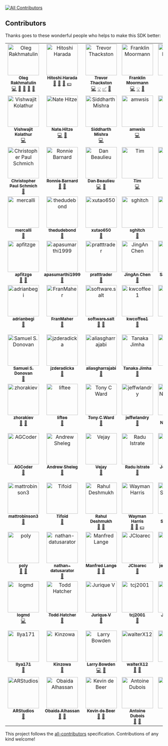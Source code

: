 <!-- ALL-CONTRIBUTORS-BADGE:START - Do not remove or modify this section -->
[![All Contributors](https://img.shields.io/badge/all_contributors-98-orange.svg?style=flat-square)](#contributors-)
<!-- ALL-CONTRIBUTORS-BADGE:END -->

## Contributors

Thanks goes to these wonderful people who helps to make this SDK better:

<!-- ALL-CONTRIBUTORS-LIST:START - Do not remove or modify this section -->
<!-- prettier-ignore-start -->
<!-- markdownlint-disable -->
<table>
  <tbody>
    <tr>
      <td align="center" valign="top" width="14.28%"><a href="https://github.com/OlegRa"><img src="https://avatars.githubusercontent.com/u/4800940?v=4?s=100" width="100px;" alt="Oleg Rakhmatulin"/><br /><sub><b>Oleg Rakhmatulin</b></sub></a><br /><a href="https://github.com/OlegRa/Alpaca.Markets/commits?author=OlegRa" title="Code">💻</a> <a href="#ideas-OlegRa" title="Ideas, Planning, & Feedback">🤔</a> <a href="#maintenance-OlegRa" title="Maintenance">🚧</a> <a href="#question-OlegRa" title="Answering Questions">💬</a> <a href="https://github.com/OlegRa/Alpaca.Markets/pulls?q=is%3Apr+reviewed-by%3AOlegRa" title="Reviewed Pull Requests">👀</a></td>
      <td align="center" valign="top" width="14.28%"><a href="https://github.com/umitanuki"><img src="https://avatars.githubusercontent.com/u/33334?v=4?s=100" width="100px;" alt="Hitoshi Harada"/><br /><sub><b>Hitoshi Harada</b></sub></a><br /><a href="https://github.com/OlegRa/Alpaca.Markets/issues?q=author%3Aumitanuki" title="Bug reports">🐛</a> <a href="#ideas-umitanuki" title="Ideas, Planning, & Feedback">🤔</a> <a href="#business-umitanuki" title="Business development">💼</a> <a href="#financial-umitanuki" title="Financial">💵</a></td>
      <td align="center" valign="top" width="14.28%"><a href="https://github.com/ttt733"><img src="https://avatars.githubusercontent.com/u/6812582?v=4?s=100" width="100px;" alt="Trevor Thackston"/><br /><sub><b>Trevor Thackston</b></sub></a><br /><a href="https://github.com/OlegRa/Alpaca.Markets/commits?author=ttt733" title="Code">💻</a> <a href="#example-ttt733" title="Examples">💡</a> <a href="#tutorial-ttt733" title="Tutorials">✅</a> <a href="https://github.com/OlegRa/Alpaca.Markets/issues?q=author%3Attt733" title="Bug reports">🐛</a></td>
      <td align="center" valign="top" width="14.28%"><a href="https://github.com/ooples/OoplesFinance.StockIndicators"><img src="https://avatars.githubusercontent.com/u/3075685?v=4?s=100" width="100px;" alt="Franklin Moormann"/><br /><sub><b>Franklin Moormann</b></sub></a><br /><a href="https://github.com/OlegRa/Alpaca.Markets/commits?author=ooples" title="Code">💻</a> <a href="#example-ooples" title="Examples">💡</a> <a href="https://github.com/OlegRa/Alpaca.Markets/issues?q=author%3Aooples" title="Bug reports">🐛</a></td>
      <td align="center" valign="top" width="14.28%"><a href="https://github.com/ElektroMech"><img src="https://avatars.githubusercontent.com/u/10456459?v=4?s=100" width="100px;" alt="Mikhail Prokaziuk"/><br /><sub><b>Mikhail Prokaziuk</b></sub></a><br /><a href="https://github.com/OlegRa/Alpaca.Markets/commits?author=ElektroMech" title="Code">💻</a></td>
      <td align="center" valign="top" width="14.28%"><a href="https://github.com/biyimaks"><img src="https://avatars.githubusercontent.com/u/382250?v=4?s=100" width="100px;" alt="Biyi Makinde"/><br /><sub><b>Biyi Makinde</b></sub></a><br /><a href="https://github.com/OlegRa/Alpaca.Markets/commits?author=biyimaks" title="Code">💻</a> <a href="https://github.com/OlegRa/Alpaca.Markets/issues?q=author%3Abiyimaks" title="Bug reports">🐛</a></td>
      <td align="center" valign="top" width="14.28%"><a href="https://www.gjtorikian.com/"><img src="https://avatars.githubusercontent.com/u/64050?v=4?s=100" width="100px;" alt="Garen Torikian"/><br /><sub><b>Garen Torikian</b></sub></a><br /><a href="https://github.com/OlegRa/Alpaca.Markets/commits?author=gjtorikian" title="Code">💻</a></td>
    </tr>
    <tr>
      <td align="center" valign="top" width="14.28%"><a href="https://github.com/ajit-kolathur"><img src="https://avatars.githubusercontent.com/u/1821869?v=4?s=100" width="100px;" alt="Vishwajit Kolathur"/><br /><sub><b>Vishwajit Kolathur</b></sub></a><br /><a href="https://github.com/OlegRa/Alpaca.Markets/commits?author=ajit-kolathur" title="Code">💻</a></td>
      <td align="center" valign="top" width="14.28%"><a href="http://nhitze.com"><img src="https://avatars.githubusercontent.com/u/3506334?v=4?s=100" width="100px;" alt="Nate Hitze"/><br /><sub><b>Nate Hitze</b></sub></a><br /><a href="https://github.com/OlegRa/Alpaca.Markets/commits?author=natehitze" title="Code">💻</a> <a href="https://github.com/OlegRa/Alpaca.Markets/commits?author=natehitze" title="Documentation">📖</a></td>
      <td align="center" valign="top" width="14.28%"><a href="https://hard-coder05.github.io/"><img src="https://avatars.githubusercontent.com/u/54059881?v=4?s=100" width="100px;" alt="Siddharth Mishra"/><br /><sub><b>Siddharth Mishra</b></sub></a><br /><a href="https://github.com/OlegRa/Alpaca.Markets/commits?author=Hard-Coder05" title="Code">💻</a></td>
      <td align="center" valign="top" width="14.28%"><a href="https://github.com/amwsis"><img src="https://avatars.githubusercontent.com/u/56340509?v=4?s=100" width="100px;" alt="amwsis"/><br /><sub><b>amwsis</b></sub></a><br /><a href="https://github.com/OlegRa/Alpaca.Markets/commits?author=amwsis" title="Code">💻</a></td>
      <td align="center" valign="top" width="14.28%"><a href="https://github.com/Dav-id"><img src="https://avatars.githubusercontent.com/u/172320?v=4?s=100" width="100px;" alt="Dav-id"/><br /><sub><b>Dav-id</b></sub></a><br /><a href="https://github.com/OlegRa/Alpaca.Markets/commits?author=Dav-id" title="Documentation">📖</a></td>
      <td align="center" valign="top" width="14.28%"><a href="https://github.com/shlomikushchi"><img src="https://avatars.githubusercontent.com/u/7924802?v=4?s=100" width="100px;" alt="Shlomi Kushchi"/><br /><sub><b>Shlomi Kushchi</b></sub></a><br /><a href="https://github.com/OlegRa/Alpaca.Markets/commits?author=shlomikushchi" title="Documentation">📖</a> <a href="#ideas-shlomikushchi" title="Ideas, Planning, & Feedback">🤔</a></td>
      <td align="center" valign="top" width="14.28%"><a href="https://github.com/PrometheusUno"><img src="https://avatars.githubusercontent.com/u/3609585?v=4?s=100" width="100px;" alt="PrometheusUno"/><br /><sub><b>PrometheusUno</b></sub></a><br /><a href="https://github.com/OlegRa/Alpaca.Markets/commits?author=PrometheusUno" title="Documentation">📖</a></td>
    </tr>
    <tr>
      <td align="center" valign="top" width="14.28%"><a href="http://stackoverflow.com/users/332960/chris-schmich"><img src="https://avatars.githubusercontent.com/u/1562839?v=4?s=100" width="100px;" alt="Christopher Paul Schmich"/><br /><sub><b>Christopher Paul Schmich</b></sub></a><br /><a href="https://github.com/OlegRa/Alpaca.Markets/commits?author=schmich" title="Documentation">📖</a></td>
      <td align="center" valign="top" width="14.28%"><a href="http://www.ronniebarnard.com"><img src="https://avatars.githubusercontent.com/u/6628234?v=4?s=100" width="100px;" alt="Ronnie Barnard"/><br /><sub><b>Ronnie Barnard</b></sub></a><br /><a href="https://github.com/OlegRa/Alpaca.Markets/commits?author=Ronmenator" title="Documentation">📖</a> <a href="https://github.com/OlegRa/Alpaca.Markets/issues?q=author%3ARonmenator" title="Bug reports">🐛</a></td>
      <td align="center" valign="top" width="14.28%"><a href="http://app.xtrades.net"><img src="https://avatars.githubusercontent.com/u/9411281?v=4?s=100" width="100px;" alt="Dan Beaulieu"/><br /><sub><b>Dan Beaulieu</b></sub></a><br /><a href="https://github.com/OlegRa/Alpaca.Markets/commits?author=codebeaulieu" title="Code">💻</a> <a href="https://github.com/OlegRa/Alpaca.Markets/issues?q=author%3Acodebeaulieu" title="Bug reports">🐛</a></td>
      <td align="center" valign="top" width="14.28%"><a href="https://github.com/Xallen79"><img src="https://avatars.githubusercontent.com/u/7258467?v=4?s=100" width="100px;" alt="Tim"/><br /><sub><b>Tim</b></sub></a><br /><a href="https://github.com/OlegRa/Alpaca.Markets/commits?author=Xallen79" title="Code">💻</a></td>
      <td align="center" valign="top" width="14.28%"><a href="https://github.com/jcjurevis"><img src="https://avatars.githubusercontent.com/u/34969570?v=4?s=100" width="100px;" alt="jcjurevis"/><br /><sub><b>jcjurevis</b></sub></a><br /><a href="https://github.com/OlegRa/Alpaca.Markets/commits?author=jcjurevis" title="Code">💻</a> <a href="https://github.com/OlegRa/Alpaca.Markets/issues?q=author%3Ajcjurevis" title="Bug reports">🐛</a> <a href="#ideas-jcjurevis" title="Ideas, Planning, & Feedback">🤔</a></td>
      <td align="center" valign="top" width="14.28%"><a href="http://bitministry.com"><img src="https://avatars.githubusercontent.com/u/1719076?v=4?s=100" width="100px;" alt="Andrew Rebane"/><br /><sub><b>Andrew Rebane</b></sub></a><br /><a href="https://github.com/OlegRa/Alpaca.Markets/commits?author=koolinoor" title="Code">💻</a> <a href="https://github.com/OlegRa/Alpaca.Markets/issues?q=author%3Akoolinoor" title="Bug reports">🐛</a></td>
      <td align="center" valign="top" width="14.28%"><a href="https://github.com/smartchris84"><img src="https://avatars.githubusercontent.com/u/34967174?v=4?s=100" width="100px;" alt="smartchris84"/><br /><sub><b>smartchris84</b></sub></a><br /><a href="https://github.com/OlegRa/Alpaca.Markets/issues?q=author%3Asmartchris84" title="Bug reports">🐛</a></td>
    </tr>
    <tr>
      <td align="center" valign="top" width="14.28%"><a href="https://github.com/mercalli"><img src="https://avatars.githubusercontent.com/u/30153135?v=4?s=100" width="100px;" alt="mercalli"/><br /><sub><b>mercalli</b></sub></a><br /><a href="https://github.com/OlegRa/Alpaca.Markets/issues?q=author%3Amercalli" title="Bug reports">🐛</a></td>
      <td align="center" valign="top" width="14.28%"><a href="https://github.com/thedudebond"><img src="https://avatars.githubusercontent.com/u/49367928?v=4?s=100" width="100px;" alt="thedudebond"/><br /><sub><b>thedudebond</b></sub></a><br /><a href="https://github.com/OlegRa/Alpaca.Markets/issues?q=author%3Athedudebond" title="Bug reports">🐛</a></td>
      <td align="center" valign="top" width="14.28%"><a href="https://github.com/xutao650"><img src="https://avatars.githubusercontent.com/u/35321188?v=4?s=100" width="100px;" alt="xutao650"/><br /><sub><b>xutao650</b></sub></a><br /><a href="https://github.com/OlegRa/Alpaca.Markets/issues?q=author%3Axutao650" title="Bug reports">🐛</a></td>
      <td align="center" valign="top" width="14.28%"><a href="https://github.com/sghitch"><img src="https://avatars.githubusercontent.com/u/10263742?v=4?s=100" width="100px;" alt="sghitch"/><br /><sub><b>sghitch</b></sub></a><br /><a href="https://github.com/OlegRa/Alpaca.Markets/issues?q=author%3Asghitch" title="Bug reports">🐛</a></td>
      <td align="center" valign="top" width="14.28%"><a href="https://github.com/Wingspear"><img src="https://avatars.githubusercontent.com/u/27274272?v=4?s=100" width="100px;" alt="Ethan Soo"/><br /><sub><b>Ethan Soo</b></sub></a><br /><a href="https://github.com/OlegRa/Alpaca.Markets/issues?q=author%3AWingspear" title="Bug reports">🐛</a></td>
      <td align="center" valign="top" width="14.28%"><a href="https://github.com/jameswhollister"><img src="https://avatars.githubusercontent.com/u/3201623?v=4?s=100" width="100px;" alt="James Hollister"/><br /><sub><b>James Hollister</b></sub></a><br /><a href="https://github.com/OlegRa/Alpaca.Markets/issues?q=author%3Ajameswhollister" title="Bug reports">🐛</a></td>
      <td align="center" valign="top" width="14.28%"><a href="https://github.com/DragonMastery"><img src="https://avatars.githubusercontent.com/u/29132830?v=4?s=100" width="100px;" alt="Dragon Mastery"/><br /><sub><b>Dragon Mastery</b></sub></a><br /><a href="https://github.com/OlegRa/Alpaca.Markets/issues?q=author%3ADragonMastery" title="Bug reports">🐛</a></td>
    </tr>
    <tr>
      <td align="center" valign="top" width="14.28%"><a href="https://github.com/apfitzge"><img src="https://avatars.githubusercontent.com/u/13732359?v=4?s=100" width="100px;" alt="apfitzge"/><br /><sub><b>apfitzge</b></sub></a><br /><a href="https://github.com/OlegRa/Alpaca.Markets/issues?q=author%3Aapfitzge" title="Bug reports">🐛</a> <a href="#ideas-apfitzge" title="Ideas, Planning, & Feedback">🤔</a></td>
      <td align="center" valign="top" width="14.28%"><a href="https://github.com/apasumarthi1999"><img src="https://avatars.githubusercontent.com/u/37272319?v=4?s=100" width="100px;" alt="apasumarthi1999"/><br /><sub><b>apasumarthi1999</b></sub></a><br /><a href="https://github.com/OlegRa/Alpaca.Markets/issues?q=author%3Aapasumarthi1999" title="Bug reports">🐛</a></td>
      <td align="center" valign="top" width="14.28%"><a href="https://github.com/pratttrader"><img src="https://avatars.githubusercontent.com/u/57643797?v=4?s=100" width="100px;" alt="pratttrader"/><br /><sub><b>pratttrader</b></sub></a><br /><a href="https://github.com/OlegRa/Alpaca.Markets/issues?q=author%3Apratttrader" title="Bug reports">🐛</a></td>
      <td align="center" valign="top" width="14.28%"><a href="https://github.com/tclzcja"><img src="https://avatars.githubusercontent.com/u/20711476?v=4?s=100" width="100px;" alt="JingAn Chen"/><br /><sub><b>JingAn Chen</b></sub></a><br /><a href="https://github.com/OlegRa/Alpaca.Markets/issues?q=author%3Atclzcja" title="Bug reports">🐛</a></td>
      <td align="center" valign="top" width="14.28%"><a href="https://github.com/SavageShade"><img src="https://avatars.githubusercontent.com/u/19216280?v=4?s=100" width="100px;" alt="SavageShade"/><br /><sub><b>SavageShade</b></sub></a><br /><a href="https://github.com/OlegRa/Alpaca.Markets/issues?q=author%3ASavageShade" title="Bug reports">🐛</a></td>
      <td align="center" valign="top" width="14.28%"><a href="https://github.com/nkoehler"><img src="https://avatars.githubusercontent.com/u/10172004?v=4?s=100" width="100px;" alt="nkoehler"/><br /><sub><b>nkoehler</b></sub></a><br /><a href="https://github.com/OlegRa/Alpaca.Markets/issues?q=author%3Ankoehler" title="Bug reports">🐛</a></td>
      <td align="center" valign="top" width="14.28%"><a href="http://camerontbelt.com"><img src="https://avatars.githubusercontent.com/u/7938124?v=4?s=100" width="100px;" alt="Cameron Belt"/><br /><sub><b>Cameron Belt</b></sub></a><br /><a href="https://github.com/OlegRa/Alpaca.Markets/issues?q=author%3Acamerontbelt" title="Bug reports">🐛</a></td>
    </tr>
    <tr>
      <td align="center" valign="top" width="14.28%"><a href="https://github.com/adrianbegi"><img src="https://avatars.githubusercontent.com/u/4805490?v=4?s=100" width="100px;" alt="adrianbegi"/><br /><sub><b>adrianbegi</b></sub></a><br /><a href="https://github.com/OlegRa/Alpaca.Markets/issues?q=author%3Aadrianbegi" title="Bug reports">🐛</a></td>
      <td align="center" valign="top" width="14.28%"><a href="https://github.com/FranMaher"><img src="https://avatars.githubusercontent.com/u/9499338?v=4?s=100" width="100px;" alt="FranMaher"/><br /><sub><b>FranMaher</b></sub></a><br /><a href="https://github.com/OlegRa/Alpaca.Markets/issues?q=author%3AFranMaher" title="Bug reports">🐛</a></td>
      <td align="center" valign="top" width="14.28%"><a href="https://softwaresalt.github.io/.salt/"><img src="https://avatars.githubusercontent.com/u/42183845?v=4?s=100" width="100px;" alt="software.salt"/><br /><sub><b>software.salt</b></sub></a><br /><a href="https://github.com/OlegRa/Alpaca.Markets/issues?q=author%3Asoftwaresalt" title="Bug reports">🐛</a> <a href="#ideas-softwaresalt" title="Ideas, Planning, & Feedback">🤔</a></td>
      <td align="center" valign="top" width="14.28%"><a href="https://github.com/kwcoffee1"><img src="https://avatars.githubusercontent.com/u/13096086?v=4?s=100" width="100px;" alt="kwcoffee1"/><br /><sub><b>kwcoffee1</b></sub></a><br /><a href="https://github.com/OlegRa/Alpaca.Markets/issues?q=author%3Akwcoffee1" title="Bug reports">🐛</a></td>
      <td align="center" valign="top" width="14.28%"><a href="https://github.com/gsalaz98"><img src="https://avatars.githubusercontent.com/u/25196864?v=4?s=100" width="100px;" alt="Gerardo Salazar"/><br /><sub><b>Gerardo Salazar</b></sub></a><br /><a href="https://github.com/OlegRa/Alpaca.Markets/issues?q=author%3Agsalaz98" title="Bug reports">🐛</a></td>
      <td align="center" valign="top" width="14.28%"><a href="https://github.com/thi517"><img src="https://avatars.githubusercontent.com/u/24034?v=4?s=100" width="100px;" alt="thi517"/><br /><sub><b>thi517</b></sub></a><br /><a href="https://github.com/OlegRa/Alpaca.Markets/issues?q=author%3Athi517" title="Bug reports">🐛</a></td>
      <td align="center" valign="top" width="14.28%"><a href="https://github.com/SteveHaudegen"><img src="https://avatars.githubusercontent.com/u/55046474?v=4?s=100" width="100px;" alt="SteveHaudegen"/><br /><sub><b>SteveHaudegen</b></sub></a><br /><a href="https://github.com/OlegRa/Alpaca.Markets/issues?q=author%3ASteveHaudegen" title="Bug reports">🐛</a></td>
    </tr>
    <tr>
      <td align="center" valign="top" width="14.28%"><a href="https://www.linkedin.com/in/samuel-donovan/"><img src="https://avatars.githubusercontent.com/u/19763755?v=4?s=100" width="100px;" alt="Samuel S. Donovan"/><br /><sub><b>Samuel S. Donovan</b></sub></a><br /><a href="https://github.com/OlegRa/Alpaca.Markets/issues?q=author%3Asamueldonovan1701" title="Bug reports">🐛</a></td>
      <td align="center" valign="top" width="14.28%"><a href="https://github.com/jzderadicka"><img src="https://avatars.githubusercontent.com/u/9942092?v=4?s=100" width="100px;" alt="jzderadicka"/><br /><sub><b>jzderadicka</b></sub></a><br /><a href="https://github.com/OlegRa/Alpaca.Markets/issues?q=author%3Ajzderadicka" title="Bug reports">🐛</a></td>
      <td align="center" valign="top" width="14.28%"><a href="https://github.com/aliasgharrajabi"><img src="https://avatars.githubusercontent.com/u/24739220?v=4?s=100" width="100px;" alt="aliasgharrajabi"/><br /><sub><b>aliasgharrajabi</b></sub></a><br /><a href="https://github.com/OlegRa/Alpaca.Markets/issues?q=author%3Aaliasgharrajabi" title="Bug reports">🐛</a></td>
      <td align="center" valign="top" width="14.28%"><a href="https://github.com/Huios"><img src="https://avatars.githubusercontent.com/u/5958833?v=4?s=100" width="100px;" alt="Tanaka Jimha"/><br /><sub><b>Tanaka Jimha</b></sub></a><br /><a href="https://github.com/OlegRa/Alpaca.Markets/issues?q=author%3AHuios" title="Bug reports">🐛</a></td>
      <td align="center" valign="top" width="14.28%"><a href="https://github.com/rudeGit"><img src="https://avatars.githubusercontent.com/u/10700224?v=4?s=100" width="100px;" alt="rudeGit"/><br /><sub><b>rudeGit</b></sub></a><br /><a href="https://github.com/OlegRa/Alpaca.Markets/issues?q=author%3ArudeGit" title="Bug reports">🐛</a></td>
      <td align="center" valign="top" width="14.28%"><a href="https://www.42n.co/"><img src="https://avatars.githubusercontent.com/u/1766941?v=4?s=100" width="100px;" alt="Logan Greenlee"/><br /><sub><b>Logan Greenlee</b></sub></a><br /><a href="https://github.com/OlegRa/Alpaca.Markets/issues?q=author%3Algreenlee" title="Bug reports">🐛</a></td>
      <td align="center" valign="top" width="14.28%"><a href="https://github.com/r-ulak"><img src="https://avatars.githubusercontent.com/u/17515846?v=4?s=100" width="100px;" alt="rulak"/><br /><sub><b>rulak</b></sub></a><br /><a href="https://github.com/OlegRa/Alpaca.Markets/issues?q=author%3Ar-ulak" title="Bug reports">🐛</a></td>
    </tr>
    <tr>
      <td align="center" valign="top" width="14.28%"><a href="https://github.com/zhorakiev"><img src="https://avatars.githubusercontent.com/u/65150239?v=4?s=100" width="100px;" alt="zhorakiev"/><br /><sub><b>zhorakiev</b></sub></a><br /><a href="https://github.com/OlegRa/Alpaca.Markets/issues?q=author%3Azhorakiev" title="Bug reports">🐛</a> <a href="#ideas-zhorakiev" title="Ideas, Planning, & Feedback">🤔</a></td>
      <td align="center" valign="top" width="14.28%"><a href="https://github.com/liftee"><img src="https://avatars.githubusercontent.com/u/23428054?v=4?s=100" width="100px;" alt="liftee"/><br /><sub><b>liftee</b></sub></a><br /><a href="https://github.com/OlegRa/Alpaca.Markets/issues?q=author%3Aliftee" title="Bug reports">🐛</a></td>
      <td align="center" valign="top" width="14.28%"><a href="https://github.com/TonyC1Ward"><img src="https://avatars.githubusercontent.com/u/36459458?v=4?s=100" width="100px;" alt="Tony C Ward"/><br /><sub><b>Tony C Ward</b></sub></a><br /><a href="https://github.com/OlegRa/Alpaca.Markets/issues?q=author%3ATonyC1Ward" title="Bug reports">🐛</a></td>
      <td align="center" valign="top" width="14.28%"><a href="https://github.com/jeffwlandry"><img src="https://avatars.githubusercontent.com/u/50668541?v=4?s=100" width="100px;" alt="jeffwlandry"/><br /><sub><b>jeffwlandry</b></sub></a><br /><a href="https://github.com/OlegRa/Alpaca.Markets/issues?q=author%3Ajeffwlandry" title="Bug reports">🐛</a></td>
      <td align="center" valign="top" width="14.28%"><a href="https://github.com/nbmrao"><img src="https://avatars.githubusercontent.com/u/15304080?v=4?s=100" width="100px;" alt="Mallik Nimmagadda"/><br /><sub><b>Mallik Nimmagadda</b></sub></a><br /><a href="https://github.com/OlegRa/Alpaca.Markets/issues?q=author%3Anbmrao" title="Bug reports">🐛</a></td>
      <td align="center" valign="top" width="14.28%"><a href="https://github.com/mehtadharmesh"><img src="https://avatars.githubusercontent.com/u/238232?v=4?s=100" width="100px;" alt="mehtadharmesh"/><br /><sub><b>mehtadharmesh</b></sub></a><br /><a href="https://github.com/OlegRa/Alpaca.Markets/issues?q=author%3Amehtadharmesh" title="Bug reports">🐛</a></td>
      <td align="center" valign="top" width="14.28%"><a href="https://github.com/Ricbun16"><img src="https://avatars.githubusercontent.com/u/12150047?v=4?s=100" width="100px;" alt="Ricbun16"/><br /><sub><b>Ricbun16</b></sub></a><br /><a href="https://github.com/OlegRa/Alpaca.Markets/issues?q=author%3ARicbun16" title="Bug reports">🐛</a></td>
    </tr>
    <tr>
      <td align="center" valign="top" width="14.28%"><a href="https://github.com/ayushguptacoder"><img src="https://avatars.githubusercontent.com/u/47259520?v=4?s=100" width="100px;" alt="AGCoder"/><br /><sub><b>AGCoder</b></sub></a><br /><a href="https://github.com/OlegRa/Alpaca.Markets/issues?q=author%3Aayushguptacoder" title="Bug reports">🐛</a></td>
      <td align="center" valign="top" width="14.28%"><a href="https://github.com/opened"><img src="https://avatars.githubusercontent.com/u/1401361?v=4?s=100" width="100px;" alt="Andrew Sheleg"/><br /><sub><b>Andrew Sheleg</b></sub></a><br /><a href="https://github.com/OlegRa/Alpaca.Markets/issues?q=author%3Aopened" title="Bug reports">🐛</a></td>
      <td align="center" valign="top" width="14.28%"><a href="https://github.com/bizjaya"><img src="https://avatars.githubusercontent.com/u/10965434?v=4?s=100" width="100px;" alt="Vejay"/><br /><sub><b>Vejay</b></sub></a><br /><a href="https://github.com/OlegRa/Alpaca.Markets/issues?q=author%3Abizjaya" title="Bug reports">🐛</a></td>
      <td align="center" valign="top" width="14.28%"><a href="https://github.com/raduistrate"><img src="https://avatars.githubusercontent.com/u/17738582?v=4?s=100" width="100px;" alt="Radu Istrate"/><br /><sub><b>Radu Istrate</b></sub></a><br /><a href="https://github.com/OlegRa/Alpaca.Markets/issues?q=author%3Araduistrate" title="Bug reports">🐛</a></td>
      <td align="center" valign="top" width="14.28%"><a href="https://github.com/woaksie"><img src="https://avatars.githubusercontent.com/u/571181?v=4?s=100" width="100px;" alt="John Woakes"/><br /><sub><b>John Woakes</b></sub></a><br /><a href="https://github.com/OlegRa/Alpaca.Markets/issues?q=author%3Awoaksie" title="Bug reports">🐛</a></td>
      <td align="center" valign="top" width="14.28%"><a href="https://github.com/ktrauberman"><img src="https://avatars.githubusercontent.com/u/412126?v=4?s=100" width="100px;" alt="Kyle Trauberman"/><br /><sub><b>Kyle Trauberman</b></sub></a><br /><a href="https://github.com/OlegRa/Alpaca.Markets/issues?q=author%3Aktrauberman" title="Bug reports">🐛</a></td>
      <td align="center" valign="top" width="14.28%"><a href="https://github.com/gchudublin"><img src="https://avatars.githubusercontent.com/u/6842536?v=4?s=100" width="100px;" alt="gchudublin"/><br /><sub><b>gchudublin</b></sub></a><br /><a href="https://github.com/OlegRa/Alpaca.Markets/issues?q=author%3Agchudublin" title="Bug reports">🐛</a></td>
    </tr>
    <tr>
      <td align="center" valign="top" width="14.28%"><a href="https://github.com/mattrobinson3"><img src="https://avatars.githubusercontent.com/u/68032330?v=4?s=100" width="100px;" alt="mattrobinson3"/><br /><sub><b>mattrobinson3</b></sub></a><br /><a href="https://github.com/OlegRa/Alpaca.Markets/issues?q=author%3Amattrobinson3" title="Bug reports">🐛</a></td>
      <td align="center" valign="top" width="14.28%"><a href="https://github.com/Tifoid"><img src="https://avatars.githubusercontent.com/u/518561?v=4?s=100" width="100px;" alt="Tifoid"/><br /><sub><b>Tifoid</b></sub></a><br /><a href="https://github.com/OlegRa/Alpaca.Markets/issues?q=author%3ATifoid" title="Bug reports">🐛</a></td>
      <td align="center" valign="top" width="14.28%"><a href="http://www.linkedin.com/in/rahul-deshmukh-6269062"><img src="https://avatars.githubusercontent.com/u/16350446?v=4?s=100" width="100px;" alt="Rahul Deshmukh"/><br /><sub><b>Rahul Deshmukh</b></sub></a><br /><a href="https://github.com/OlegRa/Alpaca.Markets/issues?q=author%3AAdsophicSolutions" title="Bug reports">🐛</a> <a href="#ideas-AdsophicSolutions" title="Ideas, Planning, & Feedback">🤔</a></td>
      <td align="center" valign="top" width="14.28%"><a href="http://www.waymanapps.com/"><img src="https://avatars.githubusercontent.com/u/16636647?v=4?s=100" width="100px;" alt="Wayman Harris"/><br /><sub><b>Wayman Harris</b></sub></a><br /><a href="#ideas-waymanapps" title="Ideas, Planning, & Feedback">🤔</a> <a href="#question-waymanapps" title="Answering Questions">💬</a> <a href="#financial-waymanapps" title="Financial">💵</a></td>
      <td align="center" valign="top" width="14.28%"><a href="https://straustech.net"><img src="https://avatars.githubusercontent.com/u/5975216?v=4?s=100" width="100px;" alt="Tom Strausbaugh"/><br /><sub><b>Tom Strausbaugh</b></sub></a><br /><a href="https://github.com/OlegRa/Alpaca.Markets/issues?q=author%3Atstraus13" title="Bug reports">🐛</a></td>
      <td align="center" valign="top" width="14.28%"><a href="https://github.com/matt953"><img src="https://avatars.githubusercontent.com/u/9834543?v=4?s=100" width="100px;" alt="Matthew M"/><br /><sub><b>Matthew M</b></sub></a><br /><a href="https://github.com/OlegRa/Alpaca.Markets/issues?q=author%3Amatt953" title="Bug reports">🐛</a> <a href="#ideas-matt953" title="Ideas, Planning, & Feedback">🤔</a></td>
      <td align="center" valign="top" width="14.28%"><a href="https://github.com/YongliangLi"><img src="https://avatars.githubusercontent.com/u/3346829?v=4?s=100" width="100px;" alt="YongliangLi"/><br /><sub><b>YongliangLi</b></sub></a><br /><a href="https://github.com/OlegRa/Alpaca.Markets/issues?q=author%3AYongliangLi" title="Bug reports">🐛</a> <a href="#ideas-YongliangLi" title="Ideas, Planning, & Feedback">🤔</a></td>
    </tr>
    <tr>
      <td align="center" valign="top" width="14.28%"><a href="https://github.com/polymorphicshade"><img src="https://avatars.githubusercontent.com/u/32504507?v=4?s=100" width="100px;" alt="poly"/><br /><sub><b>poly</b></sub></a><br /><a href="https://github.com/OlegRa/Alpaca.Markets/issues?q=author%3Apolymorphicshade" title="Bug reports">🐛</a> <a href="#question-polymorphicshade" title="Answering Questions">💬</a></td>
      <td align="center" valign="top" width="14.28%"><a href="https://github.com/nathan-datusarator"><img src="https://avatars.githubusercontent.com/u/42075784?v=4?s=100" width="100px;" alt="nathan-datusarator"/><br /><sub><b>nathan-datusarator</b></sub></a><br /><a href="https://github.com/OlegRa/Alpaca.Markets/issues?q=author%3Anathan-datusarator" title="Bug reports">🐛</a></td>
      <td align="center" valign="top" width="14.28%"><a href="https://macroactive.com/"><img src="https://avatars.githubusercontent.com/u/1130812?v=4?s=100" width="100px;" alt="Manfred Lange"/><br /><sub><b>Manfred Lange</b></sub></a><br /><a href="https://github.com/OlegRa/Alpaca.Markets/issues?q=author%3AManfredLange" title="Bug reports">🐛</a> <a href="#ideas-ManfredLange" title="Ideas, Planning, & Feedback">🤔</a></td>
      <td align="center" valign="top" width="14.28%"><a href="https://github.com/JCloarec"><img src="https://avatars.githubusercontent.com/u/47390561?v=4?s=100" width="100px;" alt="JCloarec"/><br /><sub><b>JCloarec</b></sub></a><br /><a href="https://github.com/OlegRa/Alpaca.Markets/issues?q=author%3AJCloarec" title="Bug reports">🐛</a></td>
      <td align="center" valign="top" width="14.28%"><a href="https://github.com/jeonnagroup2"><img src="https://avatars.githubusercontent.com/u/91985268?v=4?s=100" width="100px;" alt="jeonnagroup2"/><br /><sub><b>jeonnagroup2</b></sub></a><br /><a href="https://github.com/OlegRa/Alpaca.Markets/issues?q=author%3Ajeonnagroup2" title="Bug reports">🐛</a></td>
      <td align="center" valign="top" width="14.28%"><a href="https://github.com/IsaackRasmussen"><img src="https://avatars.githubusercontent.com/u/5748784?v=4?s=100" width="100px;" alt="Isaack Rasmussen"/><br /><sub><b>Isaack Rasmussen</b></sub></a><br /><a href="https://github.com/OlegRa/Alpaca.Markets/issues?q=author%3AIsaackRasmussen" title="Bug reports">🐛</a> <a href="https://github.com/OlegRa/Alpaca.Markets/commits?author=IsaackRasmussen" title="Tests">⚠️</a></td>
      <td align="center" valign="top" width="14.28%"><a href="https://github.com/matsydoodles"><img src="https://avatars.githubusercontent.com/u/19693277?v=4?s=100" width="100px;" alt="matsydoodles"/><br /><sub><b>matsydoodles</b></sub></a><br /><a href="https://github.com/OlegRa/Alpaca.Markets/issues?q=author%3Amatsydoodles" title="Bug reports">🐛</a></td>
    </tr>
    <tr>
      <td align="center" valign="top" width="14.28%"><a href="https://github.com/logmd"><img src="https://avatars.githubusercontent.com/u/5808777?v=4?s=100" width="100px;" alt="logmd"/><br /><sub><b>logmd</b></sub></a><br /><a href="https://github.com/OlegRa/Alpaca.Markets/commits?author=logmd" title="Code">💻</a></td>
      <td align="center" valign="top" width="14.28%"><a href="https://github.com/tdhatcher"><img src="https://avatars.githubusercontent.com/u/360359?v=4?s=100" width="100px;" alt="Todd Hatcher"/><br /><sub><b>Todd Hatcher</b></sub></a><br /><a href="https://github.com/OlegRa/Alpaca.Markets/issues?q=author%3Atdhatcher" title="Bug reports">🐛</a></td>
      <td align="center" valign="top" width="14.28%"><a href="https://github.com/TheHumanWithAPlan"><img src="https://avatars.githubusercontent.com/u/77593243?v=4?s=100" width="100px;" alt="Jurique V"/><br /><sub><b>Jurique V</b></sub></a><br /><a href="https://github.com/OlegRa/Alpaca.Markets/issues?q=author%3ATheHumanWithAPlan" title="Bug reports">🐛</a></td>
      <td align="center" valign="top" width="14.28%"><a href="https://github.com/tcj2001"><img src="https://avatars.githubusercontent.com/u/53880772?v=4?s=100" width="100px;" alt="tcj2001"/><br /><sub><b>tcj2001</b></sub></a><br /><a href="https://github.com/OlegRa/Alpaca.Markets/issues?q=author%3Atcj2001" title="Bug reports">🐛</a></td>
      <td align="center" valign="top" width="14.28%"><a href="https://github.com/JasonAr936"><img src="https://avatars.githubusercontent.com/u/101609122?v=4?s=100" width="100px;" alt="JasonAr936"/><br /><sub><b>JasonAr936</b></sub></a><br /><a href="https://github.com/OlegRa/Alpaca.Markets/issues?q=author%3AJasonAr936" title="Bug reports">🐛</a> <a href="#ideas-JasonAr936" title="Ideas, Planning, & Feedback">🤔</a></td>
      <td align="center" valign="top" width="14.28%"><a href="https://github.com/Stalib"><img src="https://avatars.githubusercontent.com/u/2444140?v=4?s=100" width="100px;" alt="Stalib"/><br /><sub><b>Stalib</b></sub></a><br /><a href="https://github.com/OlegRa/Alpaca.Markets/issues?q=author%3AStalib" title="Bug reports">🐛</a></td>
      <td align="center" valign="top" width="14.28%"><a href="https://markns.dev/"><img src="https://avatars.githubusercontent.com/u/368384?v=4?s=100" width="100px;" alt="Mark Nuttall-Smith"/><br /><sub><b>Mark Nuttall-Smith</b></sub></a><br /><a href="https://github.com/OlegRa/Alpaca.Markets/issues?q=author%3Amarkns" title="Bug reports">🐛</a></td>
    </tr>
    <tr>
      <td align="center" valign="top" width="14.28%"><a href="https://github.com/Ilya171"><img src="https://avatars.githubusercontent.com/u/91055042?v=4?s=100" width="100px;" alt="Ilya171"/><br /><sub><b>Ilya171</b></sub></a><br /><a href="https://github.com/OlegRa/Alpaca.Markets/issues?q=author%3AIlya171" title="Bug reports">🐛</a></td>
      <td align="center" valign="top" width="14.28%"><a href="https://github.com/Kinzowa"><img src="https://avatars.githubusercontent.com/u/16160143?v=4?s=100" width="100px;" alt="Kinzowa"/><br /><sub><b>Kinzowa</b></sub></a><br /><a href="#question-Kinzowa" title="Answering Questions">💬</a></td>
      <td align="center" valign="top" width="14.28%"><a href="https://www.linkedin.com/in/larry-bowden-jr-pe/"><img src="https://avatars.githubusercontent.com/u/7144795?v=4?s=100" width="100px;" alt="Larry Bowden"/><br /><sub><b>Larry Bowden</b></sub></a><br /><a href="https://github.com/OlegRa/Alpaca.Markets/commits?author=fastflair" title="Code">💻</a> <a href="https://github.com/OlegRa/Alpaca.Markets/issues?q=author%3Afastflair" title="Bug reports">🐛</a></td>
      <td align="center" valign="top" width="14.28%"><a href="https://github.com/walterX12"><img src="https://avatars.githubusercontent.com/u/26149953?v=4?s=100" width="100px;" alt="walterX12"/><br /><sub><b>walterX12</b></sub></a><br /><a href="#question-walterX12" title="Answering Questions">💬</a> <a href="#ideas-walterX12" title="Ideas, Planning, & Feedback">🤔</a></td>
      <td align="center" valign="top" width="14.28%"><a href="https://github.com/Shidzy2"><img src="https://avatars.githubusercontent.com/u/45227075?v=4?s=100" width="100px;" alt="Shidzy2"/><br /><sub><b>Shidzy2</b></sub></a><br /><a href="https://github.com/OlegRa/Alpaca.Markets/issues?q=author%3AShidzy2" title="Bug reports">🐛</a></td>
      <td align="center" valign="top" width="14.28%"><a href="https://github.com/Slacquer"><img src="https://avatars.githubusercontent.com/u/20741093?v=4?s=100" width="100px;" alt="Slacquer"/><br /><sub><b>Slacquer</b></sub></a><br /><a href="https://github.com/OlegRa/Alpaca.Markets/issues?q=author%3ASlacquer" title="Bug reports">🐛</a> <a href="#question-Slacquer" title="Answering Questions">💬</a></td>
      <td align="center" valign="top" width="14.28%"><a href="https://meccasoft.com"><img src="https://avatars.githubusercontent.com/u/8684786?v=4?s=100" width="100px;" alt="Tareq Imbasher"/><br /><sub><b>Tareq Imbasher</b></sub></a><br /><a href="#ideas-tareqimbasher" title="Ideas, Planning, & Feedback">🤔</a></td>
    </tr>
    <tr>
      <td align="center" valign="top" width="14.28%"><a href="https://github.com/ARStudios"><img src="https://avatars.githubusercontent.com/u/51058305?v=4?s=100" width="100px;" alt="ARStudios"/><br /><sub><b>ARStudios</b></sub></a><br /><a href="https://github.com/OlegRa/Alpaca.Markets/issues?q=author%3AARStudios" title="Bug reports">🐛</a></td>
      <td align="center" valign="top" width="14.28%"><a href="https://twitter.com/Obaida616"><img src="https://avatars.githubusercontent.com/u/35659426?v=4?s=100" width="100px;" alt="Obaida Alhassan"/><br /><sub><b>Obaida Alhassan</b></sub></a><br /><a href="https://github.com/OlegRa/Alpaca.Markets/issues?q=author%3AObaidaAlhaasan" title="Bug reports">🐛</a> <a href="#userTesting-ObaidaAlhaasan" title="User Testing">📓</a></td>
      <td align="center" valign="top" width="14.28%"><a href="https://github.com/KevinDeBeer"><img src="https://avatars.githubusercontent.com/u/61558522?v=4?s=100" width="100px;" alt="Kevin de Beer"/><br /><sub><b>Kevin de Beer</b></sub></a><br /><a href="https://github.com/OlegRa/Alpaca.Markets/issues?q=author%3AKevinDeBeer" title="Bug reports">🐛</a> <a href="#userTesting-KevinDeBeer" title="User Testing">📓</a></td>
      <td align="center" valign="top" width="14.28%"><a href="https://github.com/AntoineDubois"><img src="https://avatars.githubusercontent.com/u/77892842?v=4?s=100" width="100px;" alt="Antoine Dubois"/><br /><sub><b>Antoine Dubois</b></sub></a><br /><a href="https://github.com/OlegRa/Alpaca.Markets/issues?q=author%3AAntoineDubois" title="Bug reports">🐛</a> <a href="#userTesting-AntoineDubois" title="User Testing">📓</a></td>
      <td align="center" valign="top" width="14.28%"><a href="https://github.com/hiohiohio"><img src="https://avatars.githubusercontent.com/u/2696532?v=4?s=100" width="100px;" alt="hiohiohio"/><br /><sub><b>hiohiohio</b></sub></a><br /><a href="https://github.com/OlegRa/Alpaca.Markets/issues?q=author%3Ahiohiohio" title="Bug reports">🐛</a> <a href="https://github.com/OlegRa/Alpaca.Markets/commits?author=hiohiohio" title="Code">💻</a></td>
      <td align="center" valign="top" width="14.28%"><a href="http://thedevprocess.com"><img src="https://avatars.githubusercontent.com/u/1851767?v=4?s=100" width="100px;" alt="bobrot"/><br /><sub><b>bobrot</b></sub></a><br /><a href="#question-bobrot" title="Answering Questions">💬</a></td>
      <td align="center" valign="top" width="14.28%"><a href="https://github.com/Chacoon3"><img src="https://avatars.githubusercontent.com/u/92221220?v=4?s=100" width="100px;" alt="Chaconn3"/><br /><sub><b>Chaconn3</b></sub></a><br /><a href="#question-Chacoon3" title="Answering Questions">💬</a> <a href="https://github.com/OlegRa/Alpaca.Markets/issues?q=author%3AChacoon3" title="Bug reports">🐛</a></td>
      <td align="center" valign="top" width="14.28%"><a href="https://github.com/homer14"><img src="https://avatars.githubusercontent.com/u/146207223?v=4?s=100" width="100px;" alt="homer14"/><br /><sub><b>homer14</b></sub></a><br /><a href="https://github.com/OlegRa/Alpaca.Markets/issues?q=author%3Ahomer14" title="Bug reports">🐛</a></td>
    </tr>
  </tbody>
</table>

<!-- markdownlint-restore -->
<!-- prettier-ignore-end -->

<!-- ALL-CONTRIBUTORS-LIST:END -->

This project follows the [all-contributors](https://github.com/all-contributors/all-contributors) specification. Contributions of any kind welcome!
